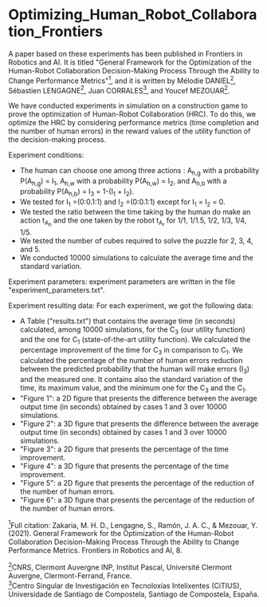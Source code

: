 # Optimizing_Human_Robot_Collaboration_Frontiers
A paper based on these experiments has been published in Frontiers in Robotics and AI. It is titled "General Framework for the Optimization of the Human-Robot Collaboration Decision-Making Process Through the Ability to Change Performance Metrics"<a href="#note1" id="note1ref"><sup>1</sup></a>, and it is written by Mélodie DANIEL<a href="#note2" id="note2ref"><sup>2</sup></a>, Sébastien LENGAGNE<a href="#note2" id="note2ref"><sup>2</sup></a>, Juan CORRALES<a href="#note3" id="note3ref"><sup>3</sup></a>, and Youcef MEZOUAR<a href="#note2" id="note2ref"><sup>2</sup></a>.

We have conducted experiments in simulation on a construction game to prove the optimization of Human-Robot Collaboration (HRC). To do this, we optimize the HRC by considering performance metrics (time completion and the number of human errors) in the reward values of the utility function of the decision-making process. 

Experiment conditions:
- The human can choose one among three actions : A<sub>h,g</sub> with a probability P(A<sub>h,g</sub>) = I<sub>1</sub>, A<sub>h,w</sub> with a probability P(A<sub>h,w</sub>) = I<sub>2</sub>, and  A<sub>h,b</sub> with a probability P(A<sub>h,b</sub>) = I<sub>3</sub> = 1-(I<sub>1</sub> + I<sub>2</sub>).
- We tested for I<sub>1</sub> =(0:0.1:1) and I<sub>2</sub> =(0:0.1:1) except for I<sub>1</sub> = I<sub>2</sub> = 0.
- We tested the ratio between the time taking by the human do make an action t<sub>A<sub>h</sub></sub> and the one taken by the robot t<sub>A<sub>r</sub></sub> for 1/1, 1/1.5, 1/2, 1/3, 1/4, 1/5.
- We tested the number of cubes required to solve the puzzle for 2, 3, 4, and 5.
- We conducted 10000 simulations to calculate the average time and the standard variation. 

Experiment parameters:
experiment parameters are written in the file "experiment_parameters.txt".

Experiment resulting data:
For each experiment, we got the following data:
- A Table ("results.txt") that contains the average time (in seconds) calculated, among 10000 simulations, for the C<sub>3</sub> (our utility function) and the one for C<sub>1</sub> (state-of-the-art utility function). We calculated the percentage improvement of the time for C<sub>3</sub> in comparison to C<sub>1</sub>. We calculated the percentage of the number of human errors reduction between the predicted probability that the human will make errors (I<sub>3</sub>) and the measured one. It contains also the standard variation of the time, its maximum value, and the minimum one for the C<sub>3</sub> and the C<sub>1</sub>.
- "Figure 1": a 2D figure that presents the difference between the average output time (in seconds) obtained by cases 1 and 3 over 10000 simulations.
- "Figure 2": a 3D figure that presents the difference between the average output time (in seconds) obtained by cases 1 and 3 over 10000 simulations.
- "Figure 3": a 2D figure that presents the percentage of the time improvement.
- "Figure 4": a 3D figure that presents the percentage of the time improvement.
- "Figure 5": a 2D figure that presents the percentage of the reduction of the number of human errors.
- "Figure 6": a 3D figure that presents the percentage of the reduction of the number of human errors.


<a id="note1" href="#note1ref"><sup>1</sup></a>Full citation: Zakaria, M. H. D., Lengagne, S., Ramón, J. A. C., & Mezouar, Y. (2021). General Framework for the Optimization of the Human-Robot Collaboration Decision-Making Process Through the Ability to Change Performance Metrics. Frontiers in Robotics and AI, 8. 

<a id="note2" href="#note2ref"><sup>2</sup></a>CNRS, Clermont Auvergne INP, Institut Pascal,  Université Clermont Auvergne, Clermont-Ferrand, France.  
<a id="note3" href="#note3ref"><sup>3</sup></a>Centro Singular de Investigación en Tecnoloxías Intelixentes (CiTIUS), Universidade de Santiago de Compostela, Santiago de Compostela, España.


